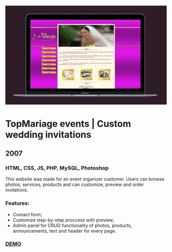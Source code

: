 [![Screenshot](https://github.com/pinco227/top-mariage/blob/main/images/screenshot.jpg)](https://top-mariage.herokuapp.com/)
# TopMariage events | Custom wedding invitations
## 2007
### HTML, CSS, JS, PHP, MySQL, Photoshop

This website was made for an event organizer customer. Users can browse photos, services, products and can customize, preview and order invitations.

### Features:
- Contact form;
- Customize step-by-step proccess with preview;
- Admin panel for CRUD functionality of photos, products, announcements, text and header for every page.

### [DEMO](https://top-mariage.herokuapp.com/)